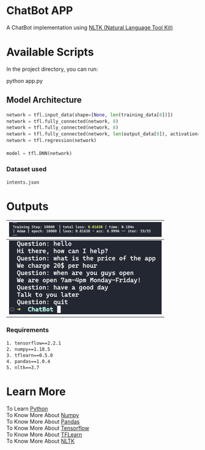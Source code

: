 # ChatBot APP
A ChatBot implementation using [NLTK (Natural Language Tool Kit)](https://www.nltk.org)

# Available Scripts
In the project directory, you can run:

python app.py

## Model Architecture
```py
network = tfl.input_data(shape=[None, len(training_data[0])])
network = tfl.fully_connected(network, 8) 
network = tfl.fully_connected(network, 8) 
network = tfl.fully_connected(network, len(output_data[0]), activation='softmax') 
network = tfl.regression(network)

model = tfl.DNN(network)
```
### Dataset used
```
intents.json
```

# Outputs
|<img src="./assets/accuracy.png" width=400 alt=""> |
| ---------------------------------------------- | 
| <img src="./assets/output.png" width=400 alt=""> | 

### Requirements
```
1. tensorflow==2.2.1
2. numpy==1.18.5
3. tflearn==0.5.0
4. pandas==1.0.4
5. nltk==3.7
```

# Learn More
To Learn [Python](https://www.python.org/doc/)\
To Know More About [Numpy](https://numpy.org)\
To Know More About [Pandas](https://pandas.pydata.org)\
To Know More About [Tensorflow](https://jinja.palletsprojects.com/en/3.1.x/)\
To Know More About [TFLearn](http://tflearn.org)\
To Know More About [NLTK](https://www.nltk.org)